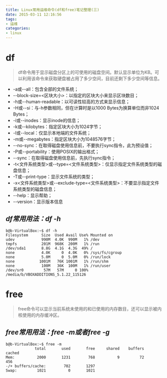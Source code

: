 ```yaml
---
title: Linux常用运维命令(df和free)笔记整理(三)
date: 2015-03-11 12:16:56
tags: 
- 运维
categories:
- linux
---
```


# **df**

>df命令用于显示磁盘分区上的可使用的磁盘空间。默认显示单位为KB。可以利用该命令来获取硬盘被占用了多少空间，目前还剩下多少空间等信息。

- -a或--all：包含全部的文件系统；
- --block-size=<区块大小>：以指定的区块大小来显示区块数目；
- -h或--human-readable：以可读性较高的方式来显示信息；
- -H或--si：与-h参数相同，但在计算时是以1000 Bytes为换算单位而非1024 Bytes；
- -i或--inodes：显示inode的信息；
- -k或--kilobytes：指定区块大小为1024字节；
- -l或--local：仅显示本地端的文件系统；
- -m或--megabytes：指定区块大小为1048576字节；
- --no-sync：在取得磁盘使用信息前，不要执行sync指令，此为预设值；
- -P或--portability：使用POSIX的输出格式；
- --sync：在取得磁盘使用信息前，先执行sync指令；
- -t<文件系统类型>或--type=<文件系统类型>：仅显示指定文件系统类型的磁盘信息；
- -T或--print-type：显示文件系统的类型；
- -x<文件系统类型>或--exclude-type=<文件系统类型>：不要显示指定文件系统类型的磁盘信息；
- --help：显示帮助；
- --version：显示版本信息

<!-- more -->

## *df常用用法：df -h*
```
b@b-VirtualBox:~$ df -h
Filesystem      Size  Used Avail Use% Mounted on
udev            990M  4.0K  990M   1% /dev
tmpfs           201M  968K  200M   1% /run
/dev/sda1       8.8G  4.1G  4.3G  49% /
none            4.0K     0  4.0K   0% /sys/fs/cgroup
none            5.0M     0  5.0M   0% /run/lock
none           1001M   76K 1001M   1% /run/shm
none            100M   36K  100M   1% /run/user
/dev/sr0         57M   57M     0 100% /media/b/VBOXADDITIONS_5.1.22_115126
```

# **free**

>free命令可以显示当前系统未使用的和已使用的内存数目，还可以显示被内核使用的内存缓冲区。

## *free常用用法：free -m或者free -g*
```
b@b-VirtualBox:~$ free -m
             total       used       free     shared    buffers     cached
Mem:          2000       1231        768          9         72        456
-/+ buffers/cache:        702       1297
Swap:         1021          0       1021
```
